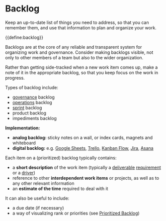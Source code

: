 # Backlog

<summary>
Keep an up-to-date list of things you need to address, so that you can remember them, and use that information to plan and organize your work. 
</summary>

{{define:backlog}}

Backlogs are at the core of any reliable and transparent system for organizing work and governance. Consider making backlogs visible, not only to other members of a team but also to the wider organization.

Rather than getting side-tracked when a new work item comes up, make a note of it in the appropriate backlog, so that you keep focus on the work in progress.

Types of backlog include:

-   [governance](glossary:governance) backlog
-   [operations](glossary:operations) backlog
-   [sprint](section:planning-and-review-meetings) backlog
-   product backlog
-   impediments backlog

**Implementation:**

-   **analog backlog:** sticky notes on a wall, or index cards, magnets and whiteboard
-   **digital backlog:** e.g. [Google Sheets](https://www.google.com/sheets/about/), [Trello](https://trello.com/), [Kanban Flow](https://kanbanflow.com/), [Jira](https://www.atlassian.com/software/jira), [Asana](https://asana.com/)

Each item on a (prioritized) backlog typically contains:

-   a **short description** of the work item (typically a [deliverable](glossary:deliverable) [requirement](glossary:requirement) or a [driver](glossary:organizational-driver))
-   reference to other **interdependent work items** or projects, as well as to any other relevant information
-   an **estimate of the time** required to deal with it

It can also be useful to include:
- a due date (if necessary)
- a way of visualizing rank or priorities (see [Prioritized Backlog](https://patterns.sociocracy30.org/prioritize-backlogs.html))
